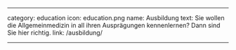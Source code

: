 ---

category: education
icon: education.png
name: Ausbildung
text: Sie wollen die Allgemeinmedizin in all ihren Ausprägungen kennenlernen? Dann sind Sie hier richtig.
link: /ausbildung/

---